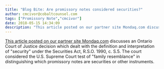 ```yaml
---
title: "Blog Bite: Are promissory notes considered securities?"
author: cmcivor@cobaltcounsel.com
tags: ["Promissory Note","cmcivor"]
date: 2018-05-15 14:34:09
description: "This article posted on our partner site Mondaq.com discusses an Ontario Court of Justice decision which dealt with the definition and interpretation of 'security' under the Securities Act, R.S.O. 19..."
---
```


[This article posted on our partner site Mondaq.com](http://www.mondaq.com/canada/x/576606/Securities/Welcome+to+the+Family+Promissory+notes+under+the+Securities+Act) discusses an Ontario Court of Justice decision which dealt with the definition and interpretation of "security" under the Securities Act, R.S.O. 1990, c. S.5. The court considered the U.S. Supreme Court test of "family resemblance" in distinguishing which promissory notes are securities or other instruments.